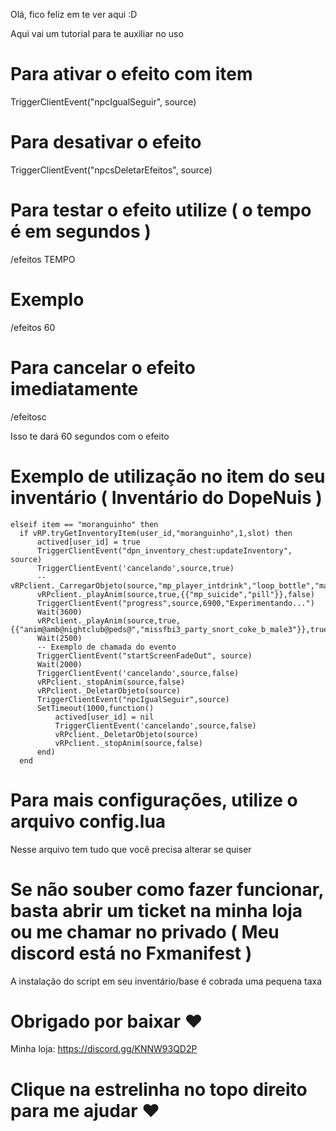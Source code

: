 Olá, fico feliz em te ver aqui :D

Aqui vai um tutorial para te auxiliar no uso

# Para ativar o efeito com item
TriggerClientEvent("npcIgualSeguir", source)

# Para desativar o efeito
TriggerClientEvent("npcsDeletarEfeitos", source)

# Para testar o efeito utilize ( o tempo é em segundos )
/efeitos TEMPO

# Exemplo
/efeitos 60

# Para cancelar o efeito imediatamente
/efeitosc

Isso te dará 60 segundos com o efeito

# Exemplo de utilização no item do seu inventário ( Inventário do DopeNuis )

```
elseif item == "moranguinho" then
  if vRP.tryGetInventoryItem(user_id,"moranguinho",1,slot) then
      actived[user_id] = true
      TriggerClientEvent("dpn_inventory_chest:updateInventory", source)
      TriggerClientEvent('cancelando',source,true)
      -- vRPclient._CarregarObjeto(source,"mp_player_intdrink","loop_bottle","mah_coke",49,60309)
      vRPclient._playAnim(source,true,{{"mp_suicide","pill"}},false)
      TriggerClientEvent("progress",source,6900,"Experimentando...")
      Wait(3600)
      vRPclient._playAnim(source,true,{{"anim@amb@nightclub@peds@","missfbi3_party_snort_coke_b_male3"}},true)
      Wait(2500)
      -- Exemplo de chamada do evento
      TriggerClientEvent("startScreenFadeOut", source)
      Wait(2000)
      TriggerClientEvent('cancelando',source,false)
      vRPclient._stopAnim(source,false)
      vRPclient._DeletarObjeto(source)
      TriggerClientEvent("npcIgualSeguir",source)
      SetTimeout(1000,function()
          actived[user_id] = nil
          TriggerClientEvent('cancelando',source,false)
          vRPclient._DeletarObjeto(source)
          vRPclient._stopAnim(source,false)
      end)
  end
```
# Para mais configurações, utilize o arquivo config.lua
Nesse arquivo tem tudo que você precisa alterar se quiser

# Se não souber como fazer funcionar, basta abrir um ticket na minha loja ou me chamar no privado ( Meu discord está no Fxmanifest )
A instalação do script em seu inventário/base é cobrada uma pequena taxa

# Obrigado por baixar ♥
Minha loja: https://discord.gg/KNNW93QD2P

# Clique na estrelinha no topo direito para me ajudar ♥
